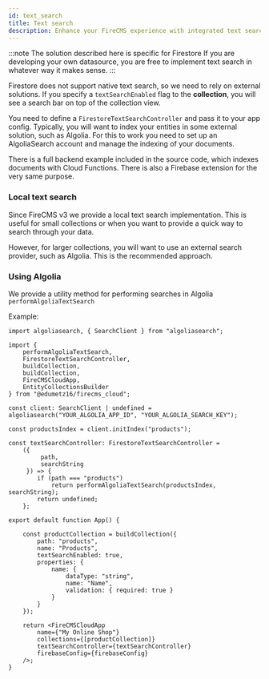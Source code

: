 ```yaml
---
id: text_search
title: Text search
description: Enhance your FireCMS experience with integrated text search capabilities, despite Firestore's lack of native support for this feature. By setting the `textSearchEnabled` flag on your collection, you activate a search bar within the collection view, powered by a `FirestoreTextSearchController`. Integrate with external platforms like Algolia for indexing and provide seamless search functionality through our provided utility method for Algolia searches. Configure your custom FirestoreTextSearchController, link it with your Algolia account, and enable advanced text search across your collections for a more robust and intuitive content management system.
---
```


:::note The solution described here is specific for Firestore
If you are developing your own datasource, you are free to implement text search in
whatever way it makes sense.
:::

Firestore does not support native text search, so we need to rely on external
solutions. If you specify a `textSearchEnabled` flag to the **collection**, you
will see a search bar on top of the collection view.

You need to define a `FirestoreTextSearchController` and pass it to your app config.
Typically, you will want to index your entities in some external
solution, such as Algolia. For this to work you need to set up an AlgoliaSearch
account and manage the indexing of your documents.

There is a full backend
example included in the source code, which indexes documents with Cloud Functions.
There is also a Firebase extension for the very same purpose.

### Local text search

Since FireCMS v3 we provide a local text search implementation. This is useful
for small collections or when you want to provide a quick way to search through
your data.

However, for larger collections, you will want to use an external search
provider, such as Algolia. This is the recommended approach.



### Using Algolia

We provide a utility method for performing searches in
Algolia `performAlgoliaTextSearch`

Example:

```tsx
import algoliasearch, { SearchClient } from "algoliasearch";

import {
    performAlgoliaTextSearch,
    FirestoreTextSearchController,
    buildCollection,
    buildCollection,
    FireCMSCloudApp,
    EntityCollectionsBuilder
} from "@edumetz16/firecms_cloud";

const client: SearchClient | undefined = algoliasearch("YOUR_ALGOLIA_APP_ID", "YOUR_ALGOLIA_SEARCH_KEY");

const productsIndex = client.initIndex("products");

const textSearchController: FirestoreTextSearchController =
    ({
         path,
         searchString
     }) => {
        if (path === "products")
            return performAlgoliaTextSearch(productsIndex, searchString);
        return undefined;
    };

export default function App() {

    const productCollection = buildCollection({
        path: "products",
        name: "Products",
        textSearchEnabled: true,
        properties: {
            name: {
                dataType: "string",
                name: "Name",
                validation: { required: true }
            }
        }
    });

    return <FireCMSCloudApp
        name={"My Online Shop"}
        collections={[productCollection]}
        textSearchController={textSearchController}
        firebaseConfig={firebaseConfig}
    />;
}
```
